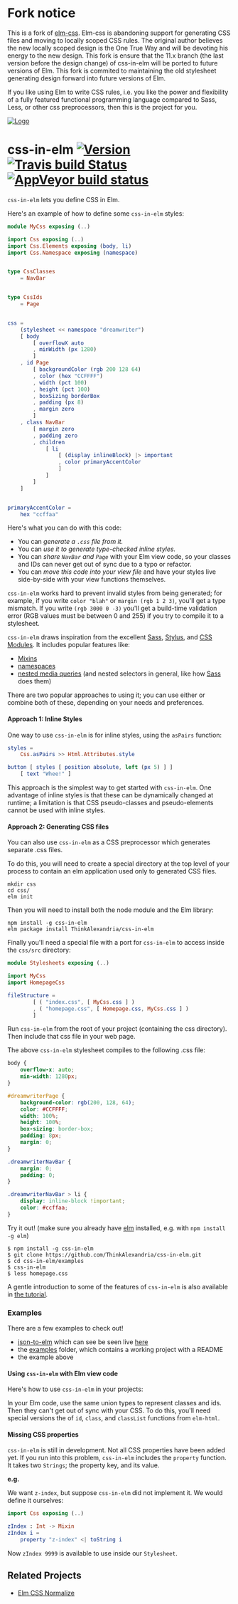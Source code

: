 # Fork notice
This is a fork of [elm-css](https://github.com/rtfeldman/elm-css). Elm-css is
abandoning support for generating CSS files and moving to locally scoped CSS
rules. The original author believes the new locally scoped design is the One
True Way and will be devoting his energy to the new design. This fork is ensure
that the 11.x branch (the last version before the design change) of css-in-elm
will be ported to future versions of Elm. This fork is commited to maintaining
the old stylesheet generating design forward into future versions of Elm.

If you like using Elm to write CSS rules, i.e. you like the power and
flexibility of a fully featured functional programming language compared to
Sass, Less, or other css preprocessors, then this is the project for you.



[![Logo](./assets/logo.png)](http://package.elm-lang.org/packages/ThinkAlexandria/css-in-elm/latest)

# css-in-elm [![Version](https://img.shields.io/npm/v/css-in-elm.svg)](https://www.npmjs.com/package/css-in-elm) [![Travis build Status](https://travis-ci.org/ThinkAlexandria/css-in-elm.svg?branch=master)](http://travis-ci.org/ThinkAlexandria/css-in-elm) [![AppVeyor build status](https://ci.appveyor.com/api/projects/status/0j7x0mpggmtu6mms/branch/master?svg=true)](https://ci.appveyor.com/project/ThinkAlexandria/css-in-elm/branch/master)

`css-in-elm` lets you define CSS in Elm.

Here's an example of how to define some `css-in-elm` styles:

```elm
module MyCss exposing (..)

import Css exposing (..)
import Css.Elements exposing (body, li)
import Css.Namespace exposing (namespace)


type CssClasses
    = NavBar


type CssIds
    = Page


css =
    (stylesheet << namespace "dreamwriter")
    [ body
        [ overflowX auto
        , minWidth (px 1280)
        ]
    , id Page
        [ backgroundColor (rgb 200 128 64)
        , color (hex "CCFFFF")
        , width (pct 100)
        , height (pct 100)
        , boxSizing borderBox
        , padding (px 8)
        , margin zero
        ]
    , class NavBar
        [ margin zero
        , padding zero
        , children
            [ li
                [ (display inlineBlock) |> important
                , color primaryAccentColor
                ]
            ]
        ]
    ]


primaryAccentColor =
    hex "ccffaa"
```

Here's what you can do with this code:

* You can *generate a `.css` file from it.*
* You can *use it to generate type-checked inline styles.*
* You can *share `NavBar` and `Page`* with your Elm view code, so your classes and IDs can never get out of sync due to a typo or refactor.
* You can *move this code into your view file* and have your styles live side-by-side with your view functions themselves.

`css-in-elm` works hard to prevent invalid styles from being generated; for example,
if you write `color "blah"` or `margin (rgb 1 2 3)`, you'll get a type mismatch. If you write `(rgb 3000 0 -3)` you'll get a build-time validation error (RGB values must be between 0 and 255) if you try to compile it to a stylesheet.

`css-in-elm` draws inspiration from the excellent [Sass](http://sass-lang.com/), [Stylus](http://stylus-lang.com/), and [CSS Modules](http://glenmaddern.com/articles/css-modules). It includes popular features like:

* [Mixins](http://package.elm-lang.org/packages/ThinkAlexandria/css-in-elm/latest/Css#mixin)
* [namespaces](http://package.elm-lang.org/packages/ThinkAlexandria/css-in-elm/latest/Css-Namespace#namespace)
* [nested media queries](https://davidwalsh.name/write-media-queries-sass) (and nested selectors in general, like how [Sass](http://sass-lang.com/) does them)

There are two popular approaches to using it; you can use either or combine both of these, depending on your needs and preferences.

#### Approach 1: Inline Styles

One way to use `css-in-elm` is for inline styles, using the `asPairs` function:

```elm
styles =
    Css.asPairs >> Html.Attributes.style

button [ styles [ position absolute, left (px 5) ] ]
    [ text "Whee!" ]
```

This approach is the simplest way to get started with `css-in-elm`. One advantage of inline styles is that these can be dynamically changed at runtime; a limitation is that CSS pseudo-classes and pseudo-elements cannot be used with inline styles.

#### Approach 2: Generating CSS files

You can also use `css-in-elm` as a CSS preprocessor which generates separate .css files.

To do this, you will need to create a special directory at the top level of
your process to contain an elm application used only to generated CSS files.

    mkdir css
    cd css/
    elm init

Then you will need to install both the node module and the Elm library:

    npm install -g css-in-elm
    elm package install ThinkAlexandria/css-in-elm

Finally you'll need a special file with a port for `css-in-elm` to access inside the `css/src` directory:

```elm
module Stylesheets exposing (..)

import MyCss
import HomepageCss

fileStructure =
        [ ( "index.css", [ MyCss.css ] )
        , ( "homepage.css", [ Homepage.css, MyCss.css ] )
        ]

```

Run `css-in-elm` from the root of your project (containing the css directory).
Then include that css file in your web page.

The above `css-in-elm` stylesheet compiles to the following .css file:

```css
body {
    overflow-x: auto;
    min-width: 1280px;
}

#dreamwriterPage {
    background-color: rgb(200, 128, 64);
    color: #CCFFFF;
    width: 100%;
    height: 100%;
    box-sizing: border-box;
    padding: 8px;
    margin: 0;
}

.dreamwriterNavBar {
    margin: 0;
    padding: 0;
}

.dreamwriterNavBar > li {
    display: inline-block !important;
    color: #ccffaa;
}
```

Try it out! (make sure you already have [elm](http://elm-lang.org) installed, e.g. with `npm install -g elm`)

```
$ npm install -g css-in-elm
$ git clone https://github.com/ThinkAlexandria/css-in-elm.git
$ cd css-in-elm/examples
$ css-in-elm
$ less homepage.css
```

A gentle introduction to some of the features of `css-in-elm` is also available in
[the tutorial](Tutorial.md).

### Examples

There are a few examples to check out!

- [json-to-elm](https://github.com/eeue56/json-to-elm) which can see be seen live [here](https://noredink.github.io/json-to-elm)
- the [examples](https://github.com/ThinkAlexandria/css-in-elm/tree/master/examples) folder, which contains a working project with a README
- the example above

#### Using `css-in-elm` with Elm view code

Here's how to use `css-in-elm` in your projects:

In your Elm code, use the same union types to represent classes and ids. Then they can't get out of sync with your CSS. To do this, you'll need special versions the of `id`, `class`, and `classList` functions from `elm-html`.


#### Missing CSS properties

`css-in-elm` is still in development. Not all CSS properties have been added yet.
If you run into this problem, `css-in-elm` includes the `property` function. It takes
two `Strings`; the property key, and its value.

**e.g.**

We want `z-index`, but suppose `css-in-elm` did not implement it. We would define it ourselves:

```elm
import Css exposing (..)

zIndex : Int -> Mixin
zIndex i =
    property "z-index" <| toString i
```

Now `zIndex 9999` is available to use inside our `Stylesheet`.

## Related Projects

* [Elm CSS Normalize](https://github.com/scottcorgan/css-in-elm-normalize)
